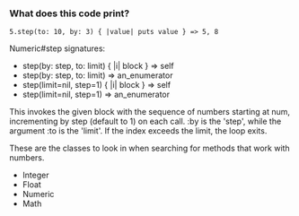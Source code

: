 ### What does this code print?

```
5.step(to: 10, by: 3) { |value| puts value } => 5, 8
```
Numeric#step signatures: 

 * step(by: step, to: limit) { |i| block } => self
 * step(by: step, to: limit) => an_enumerator
 * step(limit=nil, step=1) { |i| block } => self
 * step(limit=nil, step=1) => an_enumerator

This invokes the given block with the sequence of numbers starting at num, incrementing by step (default to 1) on each call. :by is the 'step', while the argument :to is the 'limit'. If the index exceeds the limit, the loop exits. 

These are the classes to look in when searching for methods that work with numbers.

 * Integer
 * Float
 * Numeric
 * Math